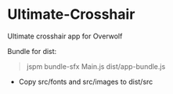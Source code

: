 Ultimate-Crosshair
==================

Ultimate crosshair app for Overwolf


Bundle for dist:
> jspm bundle-sfx Main.js dist/app-bundle.js
- Copy src/fonts and src/images to dist/src
